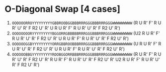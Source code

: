 # O-Diagonal Swap [4 cases]

1. `OOOOOORROYYYYYYYYYGBBROOBGGBBBRRRGGGBBBRRRGGGWWWWWWWWW` (R U R' F' R U R' U' R' F R2 U' R' U R U R' F' R U R' U' R' F R2 U' R')
1. `OOOOOOOORYYYYYYYYYBGGORRGBBBBBRRRGGGBBBRRRGGGWWWWWWWWW` (U2 R U R' F' R U R' U' R' F R2 U' R' U R U R' F' R U R' U' R' F R2 U' R')
1. `OOOOOOGGBYYYYYYYYYORRGBBROOBBBRRRGGGBBBRRRGGGWWWWWWWWW` (U R U R' F' R U R' U' R' F R2 U' R' U R U R' F' R U R' U' R' F R2 U' R')
1. `OOOOOOBBGYYYYYYYYYROOBGGORRBBBRRRGGGBBBRRRGGGWWWWWWWWW` (R U R' F' R U R' U' R' F R2 U' R' R U R' F' R U R' U' R' F R2 U' R' U2 R U R' F' R U R' U' R' F R2 U' R')
